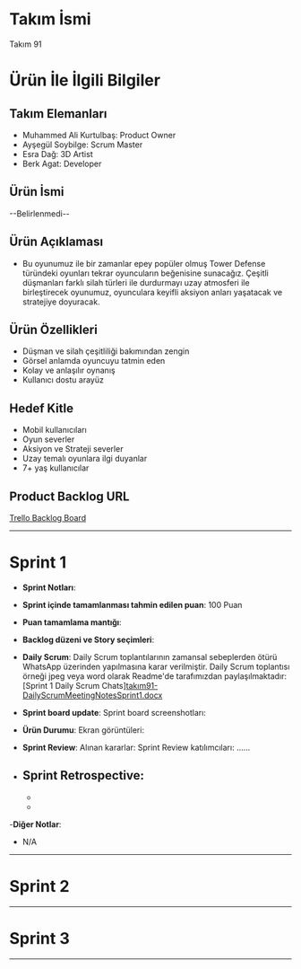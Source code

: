 # **Takım İsmi**

Takım 91

# Ürün İle İlgili Bilgiler

## Takım Elemanları

- Muhammed Ali Kurtulbaş: Product Owner
- Ayşegül Soybilge: Scrum Master
- Esra Dağ: 3D Artist
- Berk Agat: Developer

## Ürün İsmi

--Belirlenmedi--

## Ürün Açıklaması

- Bu oyunumuz ile bir zamanlar epey popüler olmuş Tower Defense türündeki oyunları tekrar oyuncuların beğenisine sunacağız. Çeşitli düşmanları farklı silah türleri ile durdurmayı uzay atmosferi ile birleştirecek oyunumuz, oyunculara keyifli aksiyon anları yaşatacak ve stratejiye doyuracak.

## Ürün Özellikleri

- Düşman ve silah çeşitliliği bakımından zengin
- Görsel anlamda oyuncuyu tatmin eden
- Kolay ve anlaşılır oynanış
- Kullanıcı dostu arayüz

## Hedef Kitle

- Mobil kullanıcıları
- Oyun severler
- Aksiyon ve Strateji severler
- Uzay temalı oyunlara ilgi duyanlar
- 7+ yaş kullanıcılar

## Product Backlog URL

[Trello Backlog Board](https://trello.com/b/cXXF4iaZ/takım91-plan)

---

# Sprint 1

- **Sprint Notları**: 

- **Sprint içinde tamamlanması tahmin edilen puan**: 100 Puan

- **Puan tamamlama mantığı**: 

- **Backlog düzeni ve Story seçimleri**: 

- **Daily Scrum**: Daily Scrum toplantılarının zamansal sebeplerden ötürü WhatsApp üzerinden yapılmasına karar verilmiştir. Daily Scrum toplantısı örneği jpeg veya word olarak Readme'de tarafımızdan paylaşılmaktadır: [Sprint 1 Daily Scrum Chats][takım91-DailyScrumMeetingNotesSprint1.docx](https://github.com/67MAK/Bootcamp/files/8647375/takim91-DailyScrumMeetingNotesSprint1.docx)


- **Sprint board update**: Sprint board screenshotları: 



- **Ürün Durumu**: Ekran görüntüleri:
  
  

- **Sprint Review**: 
Alınan kararlar: 
Sprint Review katılımcıları: ......

- **Sprint Retrospective:**
  - 
  - 
  - 

-**Diğer Notlar**:
- N/A

---

# Sprint 2


---

# Sprint 3

---
 
